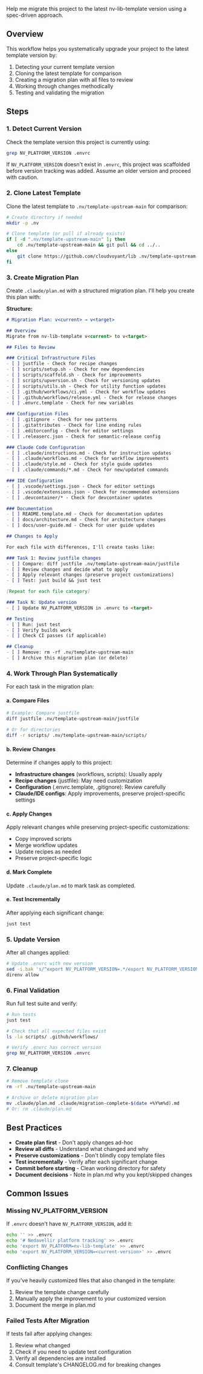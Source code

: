 Help me migrate this project to the latest nv-lib-template version using a spec-driven approach.

## Overview

This workflow helps you systematically upgrade your project to the latest template version by:
1. Detecting your current template version
2. Cloning the latest template for comparison
3. Creating a migration plan with all files to review
4. Working through changes methodically
5. Testing and validating the migration

## Steps

### 1. Detect Current Version

Check the template version this project is currently using:

```bash
grep NV_PLATFORM_VERSION .envrc
```

If `NV_PLATFORM_VERSION` doesn't exist in `.envrc`, this project was scaffolded before version tracking was added. Assume an older version and proceed with caution.

### 2. Clone Latest Template

Clone the latest template to `.nv/template-upstream-main` for comparison:

```bash
# Create directory if needed
mkdir -p .nv

# Clone template (or pull if already exists)
if [ -d ".nv/template-upstream-main" ]; then
    cd .nv/template-upstream-main && git pull && cd ../..
else
    git clone https://github.com/cloudvoyant/lib .nv/template-upstream-main
fi
```

### 3. Create Migration Plan

Create `.claude/plan.md` with a structured migration plan. I'll help you create this plan with:

**Structure:**
```markdown
# Migration Plan: v<current> → v<target>

## Overview
Migrate from nv-lib-template v<current> to v<target>

## Files to Review

### Critical Infrastructure Files
- [ ] justfile - Check for recipe changes
- [ ] scripts/setup.sh - Check for new dependencies
- [ ] scripts/scaffold.sh - Check for improvements
- [ ] scripts/upversion.sh - Check for versioning updates
- [ ] scripts/utils.sh - Check for utility function updates
- [ ] .github/workflows/ci.yml - Check for workflow updates
- [ ] .github/workflows/release.yml - Check for release changes
- [ ] .envrc.template - Check for new variables

### Configuration Files
- [ ] .gitignore - Check for new patterns
- [ ] .gitattributes - Check for line ending rules
- [ ] .editorconfig - Check for editor settings
- [ ] .releaserc.json - Check for semantic-release config

### Claude Code Configuration
- [ ] .claude/instructions.md - Check for instruction updates
- [ ] .claude/workflows.md - Check for workflow improvements
- [ ] .claude/style.md - Check for style guide updates
- [ ] .claude/commands/*.md - Check for new/updated commands

### IDE Configuration
- [ ] .vscode/settings.json - Check for editor settings
- [ ] .vscode/extensions.json - Check for recommended extensions
- [ ] .devcontainer/* - Check for devcontainer updates

### Documentation
- [ ] README.template.md - Check for documentation updates
- [ ] docs/architecture.md - Check for architecture changes
- [ ] docs/user-guide.md - Check for user guide updates

## Changes to Apply

For each file with differences, I'll create tasks like:

### Task 1: Review justfile changes
- [ ] Compare: diff justfile .nv/template-upstream-main/justfile
- [ ] Review changes and decide what to apply
- [ ] Apply relevant changes (preserve project customizations)
- [ ] Test: just build && just test

[Repeat for each file category]

### Task N: Update version
- [ ] Update NV_PLATFORM_VERSION in .envrc to <target>

## Testing
- [ ] Run: just test
- [ ] Verify builds work
- [ ] Check CI passes (if applicable)

## Cleanup
- [ ] Remove: rm -rf .nv/template-upstream-main
- [ ] Archive this migration plan (or delete)
```

### 4. Work Through Plan Systematically

For each task in the migration plan:

#### a. Compare Files

```bash
# Example: Compare justfile
diff justfile .nv/template-upstream-main/justfile

# Or for directories
diff -r scripts/ .nv/template-upstream-main/scripts/
```

#### b. Review Changes

Determine if changes apply to this project:
- **Infrastructure changes** (workflows, scripts): Usually apply
- **Recipe changes** (justfile): May need customization
- **Configuration** (.envrc.template, .gitignore): Review carefully
- **Claude/IDE configs**: Apply improvements, preserve project-specific settings

#### c. Apply Changes

Apply relevant changes while preserving project-specific customizations:
- Copy improved scripts
- Merge workflow updates
- Update recipes as needed
- Preserve project-specific logic

#### d. Mark Complete

Update `.claude/plan.md` to mark task as completed.

#### e. Test Incrementally

After applying each significant change:
```bash
just test
```

### 5. Update Version

After all changes applied:

```bash
# Update .envrc with new version
sed -i.bak 's/^export NV_PLATFORM_VERSION=.*/export NV_PLATFORM_VERSION=<new-version>/' .envrc && rm .envrc.bak
direnv allow
```

### 6. Final Validation

Run full test suite and verify:

```bash
# Run tests
just test

# Check that all expected files exist
ls -la scripts/ .github/workflows/

# Verify .envrc has correct version
grep NV_PLATFORM_VERSION .envrc
```

### 7. Cleanup

```bash
# Remove template clone
rm -rf .nv/template-upstream-main

# Archive or delete migration plan
mv .claude/plan.md .claude/migration-complete-$(date +%Y%m%d).md
# Or: rm .claude/plan.md
```

## Best Practices

- **Create plan first** - Don't apply changes ad-hoc
- **Review all diffs** - Understand what changed and why
- **Preserve customizations** - Don't blindly copy template files
- **Test incrementally** - Verify after each significant change
- **Commit before starting** - Clean working directory for safety
- **Document decisions** - Note in plan.md why you kept/skipped changes

## Common Issues

### Missing NV_PLATFORM_VERSION

If `.envrc` doesn't have `NV_PLATFORM_VERSION`, add it:

```bash
echo '' >> .envrc
echo '# Nedavellir platform tracking' >> .envrc
echo 'export NV_PLATFORM=nv-lib-template' >> .envrc
echo 'export NV_PLATFORM_VERSION=<current-version>' >> .envrc
```

### Conflicting Changes

If you've heavily customized files that also changed in the template:
1. Review the template change carefully
2. Manually apply the improvement to your customized version
3. Document the merge in plan.md

### Failed Tests After Migration

If tests fail after applying changes:
1. Review what changed
2. Check if you need to update test configuration
3. Verify all dependencies are installed
4. Consult template's CHANGELOG.md for breaking changes
